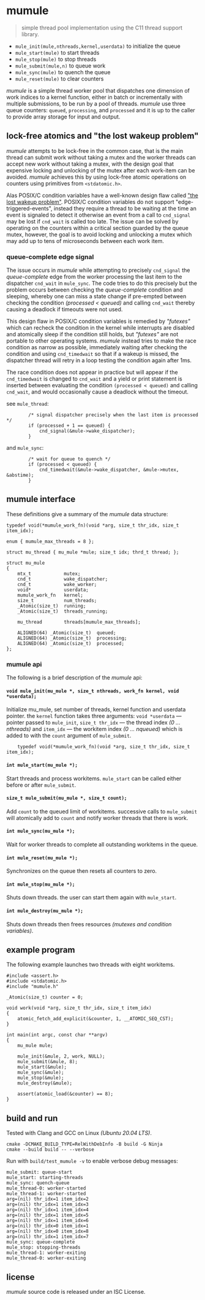 # mumule

> simple thread pool implementation using the C11 thread support library.

 - `mule_init(mule,nthreads,kernel,userdata)` to initialize the queue
 - `mule_start(mule)` to start threads
 - `mule_stop(mule)` to stop threads
 - `mule_submit(mule,n)` to queue work
 - `mule_sync(mule)` to quench the queue
 - `mule_reset(mule)` to clear counters

_mumule_ is a simple thread worker pool that dispatches one dimension of work
indices to a kernel function, either in batch or incrementally with multiple
submissions, to be run by a pool of threads. _mumule_ use three queue counters:
`queued`, `processing`, and `processed` and it is up to the caller to provide
array storage for input and output.

## lock-free atomics and "the lost wakeup problem"

_mumule_ attempts to be lock-free in the common case, that is the main thread
can submit work without taking a mutex and the worker threads can accept new
work without taking a mutex, with the design goal that expensive locking and
unlocking of the mutex after each work-item can be avoided. _mumule_ achieves
this by using lock-free atomic operations on counters using primitives from
`<stdatomic.h>`.

Alas POSIX/C condition variables have a well-known design flaw called
["the lost wakeup problem"](https://docs.oracle.com/cd/E19455-01/806-5257/sync-30/index.html).
POSIX/C condition variables do not support "edge-triggered-events", instead
they require a thread to be waiting at the time an event is signaled to
detect it otherwise an event from a call to `cnd_signal` may be lost if
`cnd_wait` is called too late. The issue can be solved by operating on the
counters within a critical section guarded by the queue mutex, however, the
goal is to avoid locking and unlocking a mutex which may add up to tens of
microseconds between each work item.

### queue-complete edge signal

The issue occurs in _mumule_ while attempting to precisely `cnd_signal` the
_queue-complete_ edge from the worker processing the last item to the
dispatcher `cnd_wait` in `mule_sync`. The code tries to do this
precisely but the problem occurs between checking the _queue-complete_
condition and sleeping, whereby one can miss a state change if pre-empted
between checking the condition _(processed < queued)_ and calling `cnd_wait`
thereby causing a deadlock if timeouts were not used.

This design flaw in POSIX/C condition variables is remedied by _"futexes"_
which can recheck the condition in the kernel while interrupts are disabled
and atomically sleep if the condition still holds, but _"futexes"_ are not
portable to other operating systems. _mumule_ instead tries to make the race
condition as narrow as possible, immediately waiting after checking the
condition and using `cnd_timedwait` so that if a wakeup is missed, the
dispatcher thread will retry in a loop testing the condition again after 1ms.

The race condition does not appear in practice but will appear if the
`cnd_timedwait` is changed to `cnd_wait` and a yield or print statement is
inserted between evaluating the condition `(processed < queued)` and calling
`cnd_wait`, and would occasionally cause a deadlock without the timeout.

see `mule_thread`:
```
        /* signal dispatcher precisely when the last item is processed */
        if (processed + 1 == queued) {
            cnd_signal(&mule->wake_dispatcher);
        }
```

and `mule_sync`:
```
        /* wait for queue to quench */
        if (processed < queued) {
            cnd_timedwait(&mule->wake_dispatcher, &mule->mutex, &abstime);
        }
```

## mumule interface

These definitions give a summary of the _mumule_ data structure:

```
typedef void(*mumule_work_fn)(void *arg, size_t thr_idx, size_t item_idx);

enum { mumule_max_threads = 8 };

struct mu_thread { mu_mule *mule; size_t idx; thrd_t thread; };

struct mu_mule
{
    mtx_t            mutex;
    cnd_t            wake_dispatcher;
    cnd_t            wake_worker;
    void*            userdata;
    mumule_work_fn   kernel;
    size_t           num_threads;
    _Atomic(size_t)  running;
    _Atomic(size_t)  threads_running;

    mu_thread        threads[mumule_max_threads];

    ALIGNED(64) _Atomic(size_t)  queued;
    ALIGNED(64) _Atomic(size_t)  processing;
    ALIGNED(64) _Atomic(size_t)  processed;
};
```

### mumule api

The following is a brief description of the _mumule_ api:

#### `void mule_init(mu_mule *, size_t nthreads, work_fn kernel, void *userdata);`

Initialize mu_mule, set number of threads, kernel function and userdata pointer.
the `kernel` function takes three arguments: `void *userdata` — pointer passed
to `mule_init`, `size_t thr_idx` — the thread index _(0 ... nthreads)_
and `item_idx` — the workitem index _(0 ... nqueued)_ which is added to with
the `count` argument of `mule_submit`.

```
    typedef void(*mumule_work_fn)(void *arg, size_t thr_idx, size_t item_idx);
```

#### `int mule_start(mu_mule *);`

Start threads and process workitems. `mule_start` can be called either before
or after `mule_submit`.

#### `size_t mule_submit(mu_mule *, size_t count);`

Add `count` to the queued limit of workitems. successive calls to `mule_submit`
will atomically add to `count` and notify worker threads that there is work.

#### `int mule_sync(mu_mule *);`

Wait for worker threads to complete all outstanding workitems in the queue.

#### `int mule_reset(mu_mule *);`

Synchronizes on the queue then resets all counters to zero.

#### `int mule_stop(mu_mule *);`

Shuts down threads. the user can start them again with `mule_start`.

#### `int mule_destroy(mu_mule *);`

Shuts down threads then frees resources _(mutexes and condition variables)_.


## example program

The following example launches two threads with eight workitems.

```
#include <assert.h>
#include <stdatomic.h>
#include "mumule.h"

_Atomic(size_t) counter = 0;

void work(void *arg, size_t thr_idx, size_t item_idx)
{
    atomic_fetch_add_explicit(&counter, 1, __ATOMIC_SEQ_CST);
}

int main(int argc, const char **argv)
{
    mu_mule mule;

    mule_init(&mule, 2, work, NULL);
    mule_submit(&mule, 8);
    mule_start(&mule);
    mule_sync(&mule);
    mule_stop(&mule);
    mule_destroy(&mule);

    assert(atomic_load(&counter) == 8);
}
```

## build and run

Tested with Clang and GCC on Linux _(Ubuntu 20.04 LTS)_.

```
cmake -DCMAKE_BUILD_TYPE=RelWithDebInfo -B build -G Ninja
cmake --build build -- --verbose
```

Run with `build/test_mumule -v` to enable verbose debug messages:

```
mule_submit: queue-start
mule_start: starting-threads
mule_sync: quench-queue
mule_thread-0: worker-started
mule_thread-1: worker-started
arg=(nil) thr_idx=1 item_idx=2
arg=(nil) thr_idx=1 item_idx=3
arg=(nil) thr_idx=1 item_idx=4
arg=(nil) thr_idx=1 item_idx=5
arg=(nil) thr_idx=1 item_idx=6
arg=(nil) thr_idx=0 item_idx=1
arg=(nil) thr_idx=0 item_idx=8
arg=(nil) thr_idx=1 item_idx=7
mule_sync: queue-complete
mule_stop: stopping-threads
mule_thread-1: worker-exiting
mule_thread-0: worker-exiting
```

## license

_mumule_ source code is released under an ISC License.
